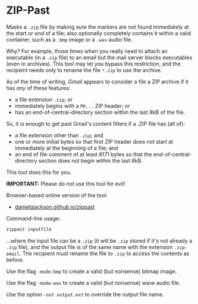 # ZIP-Past

Masks a `.zip` file by making sure the markers are not found immediately at the start or end of a file; also optionally completely contains it within a valid container, such as a `.bmp` image or a `.wav` audio file. <!-- Additionally, it can use a less common format (extended local headers) for each file. -->

Why? For example, those times when you really need to attach an executable (in a `.zip` file) to an email but the mail server blocks executables (even in archives). This tool may let you bypass this restriction, and the recipient needs only to rename the file `*.zip` to use the archive.

As of the time of writing, *Gmail* appears to consider a file a ZIP archive if it has *any* of these features:

  * a file extension `.zip`; or
  * immediately begins with a `PK...` ZIP header; or
  * has an end-of-central-directory section within the last 8kB of the file.

So, it is enough to get past Gmail's content filters if a .ZIP file has (all of):

  * a file extension other than `.zip`; and
  * one or more initial bytes so that first ZIP header does not start at immediately at the beginning of a file; and
  * an end of file comment of at least 8171 bytes so that the end-of-central-directory section does not begin within the last 8kB.

This tool does this for you.

**IMPORTANT:** Please do not use this tool for evil!

Browser-based online version of the tool:

* [danielgjackson.github.io/zippast](https://danielgjackson.github.io/zippast/)

Command-line usage:

```bash
zippast inputfile
```

...where the input file can be a `.zip` (it will be `.zip` stored if it's not already a `.zip` file), and the output file is of the same name with the extension `.zip-email`. The recipient must rename the file to `.zip` to access the contents as before.

Use the flag `-mode:bmp` to create a valid (but nonsense) bitmap image.  

Use the flag `-mode:wav` to create a valid (but nonsense) wave audio file.

Use the option `-out output.ext` to override the output file name.
